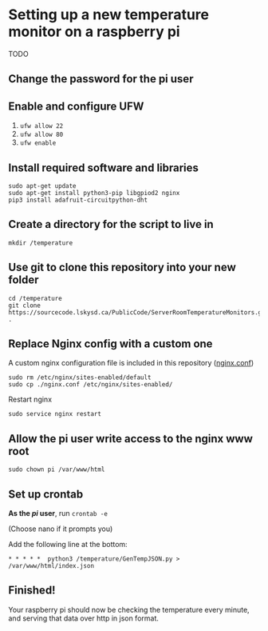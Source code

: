 # Setting up a new temperature monitor on a raspberry pi

TODO

## Change the password for the pi user


## Enable and configure UFW

1. `ufw allow 22`
2. `ufw allow 80`
3. `ufw enable`

## Install required software and libraries

```
sudo apt-get update
sudo apt-get install python3-pip libgpiod2 nginx
pip3 install adafruit-circuitpython-dht
```

## Create a directory for the script to live in
`mkdir /temperature`

## Use git to clone this repository into your new folder
```
cd /temperature
git clone https://sourcecode.lskysd.ca/PublicCode/ServerRoomTemperatureMonitors.git .
```

## Replace Nginx config with a custom one
A custom nginx configuration file is included in this repository ([nginx.conf](nginx.conf))
```
sudo rm /etc/nginx/sites-enabled/default
sudo cp ./nginx.conf /etc/nginx/sites-enabled/
```

Restart nginx
```
sudo service nginx restart
```
## Allow the pi user write access to the nginx www root

```
sudo chown pi /var/www/html
```

## Set up crontab
**As the *pi* user**, run `crontab -e`

(Choose nano if it prompts you)

Add the following line at the bottom:
```
* * * * *  python3 /temperature/GenTempJSON.py > /var/www/html/index.json
```

## Finished!

Your raspberry pi should now be checking the temperature every minute, and serving that data over http in json format.
